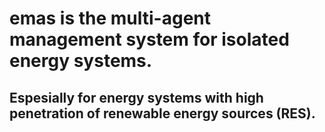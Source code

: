 # **emas** is the multi-agent management system for isolated energy systems. 

## Espesially for energy systems with high penetration of renewable energy sources (RES).

